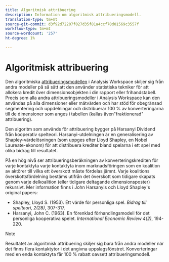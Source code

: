 ```yaml
---
title: Algoritmisk attribuering
description: Information om algoritmisk attribueringsmodell.
translation-type: tm+mt
source-git-commit: d3f92d72207f027d35f81a4ccf70d01569c3557f
workflow-type: tm+mt
source-wordcount: '257'
ht-degree: 1%

---
```



# Algoritmisk attribuering

Den algoritmiska [attribueringsmodellen](models.md) i Analysis Workspace skiljer sig från andra modeller på så sätt att den använder statistiska tekniker för att allokera kredit över dimensionsobjekten i din rapport eller frihandstabell. Precis som alla andra attribueringsmodeller i Analysis Workspace kan den användas på alla dimensioner eller mätvärden och har stöd för obegränsad segmentering och uppdelningar och distribuerar 100 % av konverteringarna till de dimensioner som anges i tabellen (kallas även&quot;fraktionerad&quot; attribuering).

Den algoritm som används för attribuering bygger på Harsanyi Dividend från kooperativ spelteori. Harsanyi-utdelningen är en generalisering av Shapley-värdelösningen (som uppges efter Lloyd Shapley, en Nobel Laureate-ekonom) för att distribuera krediter bland spelarna i ett spel med olika bidrag till resultatet.

På en hög nivå ser attribueringsberäkningen av konverteringskrediten för varje kontaktyta varje kontaktyta inom marknadsföringen som en koalition av aktörer till vilka ett överskott måste fördelas jämnt. Varje koalitions överskottsfördelning bestäms utifrån det överskott som tidigare skapats genom varje delkoalition (eller tidigare deltagande dimensionsposter) rekursivt. Mer information finns i John Harsanyis och Lloyd Shapley&#39;s original papers:

* Shapley, Lloyd S. (1953). Ett värde för personliga spel. *Bidrag till spelteori, 2(28)*, 307-317.
* Harsanyi, John C. (1963). En förenklad förhandlingsmodell för det personliga kooperativa spelet. *International Economic Review 4(2)*, 194-220.

>[!NOTE]
>
>Resultatet av algoritmisk attribuering skiljer sig bara från andra modeller när det finns flera kontaktytor i det angivna uppslagsfönstret. Konverteringar med en enda kontaktyta får 100 % rabatt oavsett attribueringsmodell.
